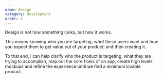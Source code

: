 ```yaml
---
name: design
category: development
order: 2
---
```


Design is not how something looks, but how it works. 

This means knowing _who_ you are targeting, _what_ these users want and _how_ you expect them to get value out of your product; and then creating it.  

To that end, I can help clarify who the product is targeting, what they are trying to accomplish, map out the core flows of an app, create high levels mockups and refine the experience until we find a minimum lovable product. 

